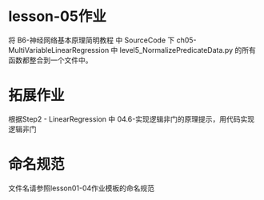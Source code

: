 # lesson-05作业

  将 B6-神经网络基本原理简明教程 中 SourceCode 下 ch05-MultiVariableLinearRegression 中 level5_NormalizePredicateData.py 的所有函数都整合到一个文件中。

# 拓展作业

  根据Step2 - LinearRegression 中 04.6-实现逻辑非门的原理提示，用代码实现逻辑非门
  
# 命名规范
  
  文件名请参照lesson01-04作业模板的命名规范
